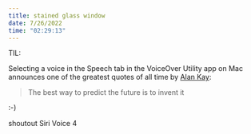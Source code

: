 ```yaml
---
title: stained glass window
date: 7/26/2022
time: "02:29:13"
---
```


TIL:

Selecting a voice in the Speech tab in the VoiceOver Utility app on Mac announces one of the greatest quotes of all time by [Alan Kay](https://en.wikipedia.org/wiki/Alan_Kay):

> The best way to predict the future is to invent it

:-)

shoutout Siri Voice 4
